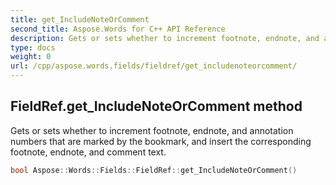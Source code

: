 ```yaml
---
title: get_IncludeNoteOrComment
second_title: Aspose.Words for C++ API Reference
description: Gets or sets whether to increment footnote, endnote, and annotation numbers that are marked by the bookmark, and insert the corresponding footnote, endnote, and comment text. 
type: docs
weight: 0
url: /cpp/aspose.words.fields/fieldref/get_includenoteorcomment/
---
```

## FieldRef.get_IncludeNoteOrComment method


Gets or sets whether to increment footnote, endnote, and annotation numbers that are marked by the bookmark, and insert the corresponding footnote, endnote, and comment text.

```cpp
bool Aspose::Words::Fields::FieldRef::get_IncludeNoteOrComment()
```

